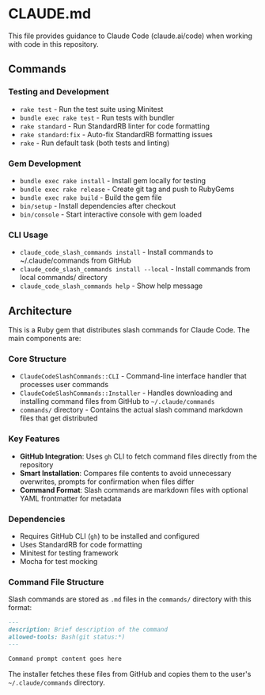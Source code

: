 # CLAUDE.md

This file provides guidance to Claude Code (claude.ai/code) when working with code in this repository.

## Commands

### Testing and Development
- `rake test` - Run the test suite using Minitest
- `bundle exec rake test` - Run tests with bundler
- `rake standard` - Run StandardRB linter for code formatting
- `rake standard:fix` - Auto-fix StandardRB formatting issues
- `rake` - Run default task (both tests and linting)

### Gem Development
- `bundle exec rake install` - Install gem locally for testing
- `bundle exec rake release` - Create git tag and push to RubyGems
- `bundle exec rake build` - Build the gem file
- `bin/setup` - Install dependencies after checkout
- `bin/console` - Start interactive console with gem loaded

### CLI Usage
- `claude_code_slash_commands install` - Install commands to ~/.claude/commands from GitHub
- `claude_code_slash_commands install --local` - Install commands from local commands/ directory
- `claude_code_slash_commands help` - Show help message

## Architecture

This is a Ruby gem that distributes slash commands for Claude Code. The main components are:

### Core Structure
- `ClaudeCodeSlashCommands::CLI` - Command-line interface handler that processes user commands
- `ClaudeCodeSlashCommands::Installer` - Handles downloading and installing command files from GitHub to `~/.claude/commands`
- `commands/` directory - Contains the actual slash command markdown files that get distributed

### Key Features
- **GitHub Integration**: Uses `gh` CLI to fetch command files directly from the repository
- **Smart Installation**: Compares file contents to avoid unnecessary overwrites, prompts for confirmation when files differ
- **Command Format**: Slash commands are markdown files with optional YAML frontmatter for metadata

### Dependencies
- Requires GitHub CLI (`gh`) to be installed and configured
- Uses StandardRB for code formatting
- Minitest for testing framework
- Mocha for test mocking

### Command File Structure
Slash commands are stored as `.md` files in the `commands/` directory with this format:
```markdown
---
description: Brief description of the command
allowed-tools: Bash(git status:*)
---

Command prompt content goes here
```

The installer fetches these files from GitHub and copies them to the user's `~/.claude/commands` directory.
